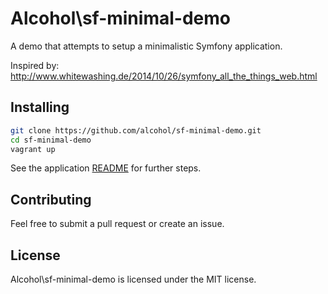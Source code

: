 # Alcohol\sf-minimal-demo

A demo that attempts to setup a minimalistic Symfony application.

Inspired by: http://www.whitewashing.de/2014/10/26/symfony_all_the_things_web.html

## Installing

``` bash
git clone https://github.com/alcohol/sf-minimal-demo.git
cd sf-minimal-demo
vagrant up
```

See the application [README](application/README.md) for further steps.

## Contributing

Feel free to submit a pull request or create an issue.

## License

Alcohol\sf-minimal-demo is licensed under the MIT license.
